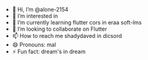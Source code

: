 - 👋 Hi, I’m @alone-2154
- 👀 I’m interested in  
- 🌱 I’m currently learning flutter cors in eraa soft-lms
- 💞️ I’m looking to collaborate on  Flutter
- 📫 How to reach me  shadydaved in dicsord
- 😄 Pronouns: mal
- ⚡ Fun fact: dream's in dream 

<!---
alone-2154/alone-2154 is a ✨ special ✨ repository because its `README.md` (this file) appears on your GitHub profile.
You can click the Preview link to take a look at your changes.
--->

